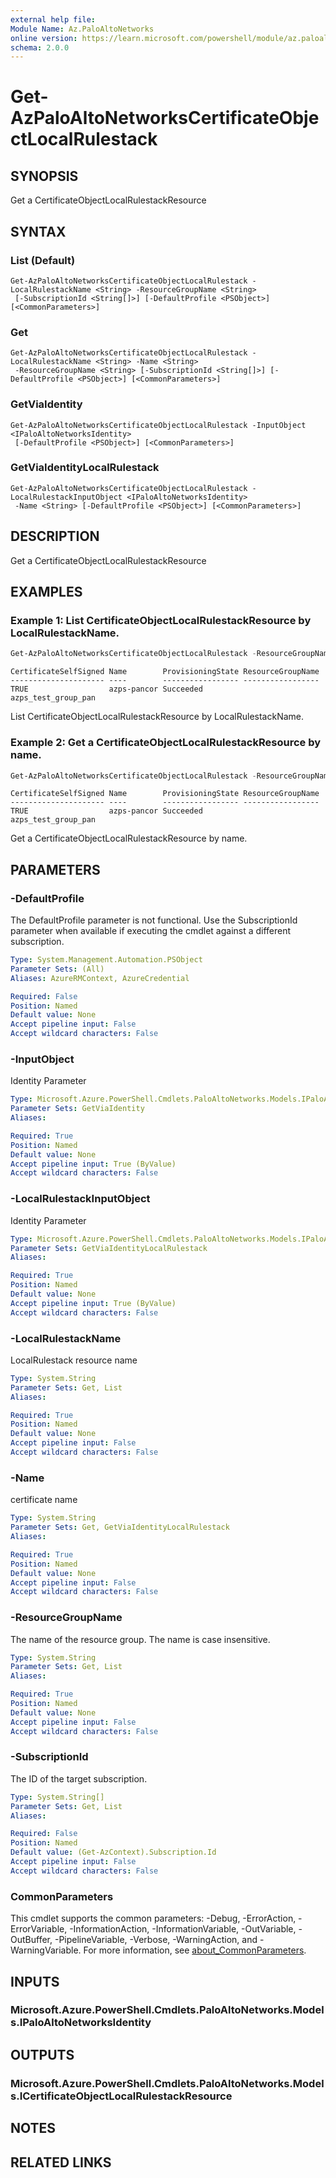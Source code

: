```yaml
---
external help file:
Module Name: Az.PaloAltoNetworks
online version: https://learn.microsoft.com/powershell/module/az.paloaltonetworks/get-azpaloaltonetworkscertificateobjectlocalrulestack
schema: 2.0.0
---
```


# Get-AzPaloAltoNetworksCertificateObjectLocalRulestack

## SYNOPSIS
Get a CertificateObjectLocalRulestackResource

## SYNTAX

### List (Default)
```
Get-AzPaloAltoNetworksCertificateObjectLocalRulestack -LocalRulestackName <String> -ResourceGroupName <String>
 [-SubscriptionId <String[]>] [-DefaultProfile <PSObject>] [<CommonParameters>]
```

### Get
```
Get-AzPaloAltoNetworksCertificateObjectLocalRulestack -LocalRulestackName <String> -Name <String>
 -ResourceGroupName <String> [-SubscriptionId <String[]>] [-DefaultProfile <PSObject>] [<CommonParameters>]
```

### GetViaIdentity
```
Get-AzPaloAltoNetworksCertificateObjectLocalRulestack -InputObject <IPaloAltoNetworksIdentity>
 [-DefaultProfile <PSObject>] [<CommonParameters>]
```

### GetViaIdentityLocalRulestack
```
Get-AzPaloAltoNetworksCertificateObjectLocalRulestack -LocalRulestackInputObject <IPaloAltoNetworksIdentity>
 -Name <String> [-DefaultProfile <PSObject>] [<CommonParameters>]
```

## DESCRIPTION
Get a CertificateObjectLocalRulestackResource

## EXAMPLES

### Example 1: List CertificateObjectLocalRulestackResource by LocalRulestackName.
```powershell
Get-AzPaloAltoNetworksCertificateObjectLocalRulestack -ResourceGroupName azps_test_group_pan -LocalRulestackName azps-panlr
```

```output
CertificateSelfSigned Name        ProvisioningState ResourceGroupName
--------------------- ----        ----------------- -----------------
TRUE                  azps-pancor Succeeded         azps_test_group_pan
```

List CertificateObjectLocalRulestackResource by LocalRulestackName.

### Example 2: Get a CertificateObjectLocalRulestackResource by name.
```powershell
Get-AzPaloAltoNetworksCertificateObjectLocalRulestack -ResourceGroupName azps_test_group_pan -LocalRulestackName azps-panlr -Name azps-pancor
```

```output
CertificateSelfSigned Name        ProvisioningState ResourceGroupName
--------------------- ----        ----------------- -----------------
TRUE                  azps-pancor Succeeded         azps_test_group_pan
```

Get a CertificateObjectLocalRulestackResource by name.

## PARAMETERS

### -DefaultProfile
The DefaultProfile parameter is not functional.
Use the SubscriptionId parameter when available if executing the cmdlet against a different subscription.

```yaml
Type: System.Management.Automation.PSObject
Parameter Sets: (All)
Aliases: AzureRMContext, AzureCredential

Required: False
Position: Named
Default value: None
Accept pipeline input: False
Accept wildcard characters: False
```

### -InputObject
Identity Parameter

```yaml
Type: Microsoft.Azure.PowerShell.Cmdlets.PaloAltoNetworks.Models.IPaloAltoNetworksIdentity
Parameter Sets: GetViaIdentity
Aliases:

Required: True
Position: Named
Default value: None
Accept pipeline input: True (ByValue)
Accept wildcard characters: False
```

### -LocalRulestackInputObject
Identity Parameter

```yaml
Type: Microsoft.Azure.PowerShell.Cmdlets.PaloAltoNetworks.Models.IPaloAltoNetworksIdentity
Parameter Sets: GetViaIdentityLocalRulestack
Aliases:

Required: True
Position: Named
Default value: None
Accept pipeline input: True (ByValue)
Accept wildcard characters: False
```

### -LocalRulestackName
LocalRulestack resource name

```yaml
Type: System.String
Parameter Sets: Get, List
Aliases:

Required: True
Position: Named
Default value: None
Accept pipeline input: False
Accept wildcard characters: False
```

### -Name
certificate name

```yaml
Type: System.String
Parameter Sets: Get, GetViaIdentityLocalRulestack
Aliases:

Required: True
Position: Named
Default value: None
Accept pipeline input: False
Accept wildcard characters: False
```

### -ResourceGroupName
The name of the resource group.
The name is case insensitive.

```yaml
Type: System.String
Parameter Sets: Get, List
Aliases:

Required: True
Position: Named
Default value: None
Accept pipeline input: False
Accept wildcard characters: False
```

### -SubscriptionId
The ID of the target subscription.

```yaml
Type: System.String[]
Parameter Sets: Get, List
Aliases:

Required: False
Position: Named
Default value: (Get-AzContext).Subscription.Id
Accept pipeline input: False
Accept wildcard characters: False
```

### CommonParameters
This cmdlet supports the common parameters: -Debug, -ErrorAction, -ErrorVariable, -InformationAction, -InformationVariable, -OutVariable, -OutBuffer, -PipelineVariable, -Verbose, -WarningAction, and -WarningVariable. For more information, see [about_CommonParameters](http://go.microsoft.com/fwlink/?LinkID=113216).

## INPUTS

### Microsoft.Azure.PowerShell.Cmdlets.PaloAltoNetworks.Models.IPaloAltoNetworksIdentity

## OUTPUTS

### Microsoft.Azure.PowerShell.Cmdlets.PaloAltoNetworks.Models.ICertificateObjectLocalRulestackResource

## NOTES

## RELATED LINKS

